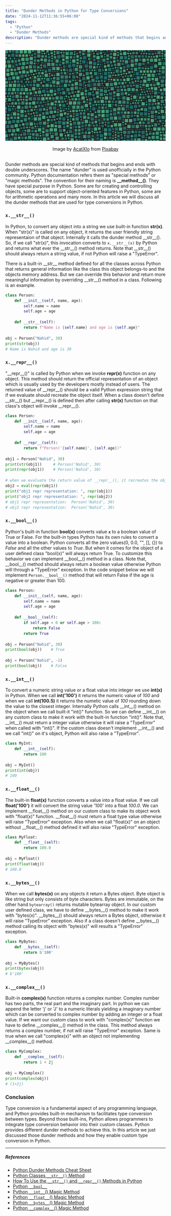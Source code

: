 ```yaml
---
title: "Dunder Methods in Python for Type Conversions"
date: "2024-11-12T11:36:55+06:00"
tags:
  - "Python"
  - "Dunder Methods"
description: "Dunder methods are special kind of methods that begins and ends with double underscores. The name 'dunder' is used unofficially in the Python community. Python documentation refers them as 'special methods' or 'magic methods'."
---
```


![Dunder Methods in Python for Type Conversions](type-conversion-dunder.png "Dunder Methods in Python for Type Conversions")
<center>
Image by <a href="https://pixabay.com/users/acatxio-20233758/?utm_source=link-attribution&utm_medium=referral&utm_campaign=image&utm_content=7955446">AcatXIo</a> from <a href="https://pixabay.com//?utm_source=link-attribution&utm_medium=referral&utm_campaign=image&utm_content=7955446">Pixabay</a>
</center>

<br>

Dunder methods are special kind of methods that begins and ends with double underscores. The name "dunder" is used unofficially in the Python community. Python documentation refers them as "special methods" or "magic methods". The convention for their naming is **\_\_method__()**. They have special purpose in Python. Some are for creating and controlling objects, some are to support object-oriented features in Python, some are for arithmetic operations and many more. In this article we will discuss all the dunder methods that are used for type conversions in Python.

### `x.__str__()`

In Python, to convert any object into a string we use built-in function **str(x)**. When "str(x)" is called on any object, it returns the user friendly string representaion of that object. Internally it calls the dunder method \_\_str__(). So, if we call "str(x)", this invocation converts to `x.__str__(x)` by Python and returns what ever the \_\_str__() method returns. Note that \_\_str__() should always return a string value, if not Python will raise a "TypeError". 

There is a built-in \_\_str__ method defined for all the classes across Python that returns general information like the class this object belongs-to and the objects memory address. But we can override this behavior and return more meaningful information by overriding \_\_str__() method in a class. Following is an example.

```python
class Person:
    def __init__(self, name, age):
        self.name = name
        self.age = age
    
    def __str__(self):
        return f"Name is {self.name} and age is {self.age}"

obj = Person("Nahid", 30)
print(str(obj))
# Name is Nahid and age is 30
```

### `x.__repr__()`

"\_\_repr__()" is called by Python when we invoke **repr(x)** function on any object. This method should return the official representation of an object which is usually used by the developers mostly instead of users. The returned value of \_\_repr__() should be a valid Python expression string that if we evaluate should recreate the object itself. When a class doesn't define \_\_str__() but \_\_repr__() is defined then after calling **str(x)** function on that class's object will invoke \_\_repr__().

```python
class Person:
    def __init__(self, name, age):
        self.name = name
        self.age = age
    
    def __repr__(self):
        return f"Person('{self.name}', {self.age})"

obj1 = Person("Nahid", 30)
print(str(obj1))     # Person('Nahid', 30)
print(repr(obj1))    # Person('Nahid', 30)

# when we evaluate the return value of __repr__(), it recreates the object.
obj2 = eval(repr(obj1))
print("obj1 repr representation: ", repr(obj1))
print("obj2 repr representation: ", repr(obj2))
# obj1 repr representation:  Person('Nahid', 30)
# obj2 repr representation:  Person('Nahid', 30)
```

### `x.__bool__()`

Python's built-in function **bool(x)** converts value **`x`** to a boolean value of True or False. For the built-in types Python has its own rules to convert a value into a boolean. Python converts all the zero values(0, 0.0, "", [], {})  to *False* and all the other values to *True*. But when it comes for the object of a user defined class "bool(x)" will always return True. To customize this behavior we can implement \_\_bool__() method in a class. Note that, \_\_bool__() method should always return a boolean value otherwise Python will through a "TypeError" exception. In the code snippet below we will implement `Person.__bool__()` method that will return False if the age is negative or greater than 100.

```python
class Person:
    def __init__(self, name, age):
        self.name = name
        self.age = age
    
    def __bool__(self):
        if self.age < 0 or self.age > 100:
            return False
        return True

obj = Person("Nahid", 30)
print(bool(obj))    # True

obj = Person("Nahid", -1)
print(bool(obj))    # False
```

### `x.__int__()`

To convert a numeric string value or a float value into integer we use **int(x)** in Python. When we call **int('100')** it returns the numeric value of *100* and when we call **int(100.5)** it returns the numetic value of *100* rounding down the value to the closest integer. Internally Python calls \_\_int__() method on the object when we call built-it "int()" function. So we can define \_\_int__() on any custom class to make it work with the built-in function "int()". Note that, \_\_int__() must return a integer value otherwise it will raise a "TypeError" when called with "int()". If the custom class doesn't implement \_\_int__() and we call "int()" on it's object, Python will also raise a "TypeError".

```python
class MyInt:
    def __int__(self):
        return 100

obj = MyInt()
print(int(obj))
# 100
```

### `x.__float__()`

The built-in **float(x)** function converts a value into a float value. If we call **float('100')** it will convert the string value '100' into a float *100.0*. We can implement \_\_float__() method on our custom class to make its object work with "float(x)" function. \_\_float__() must return a float type value otherwise will raise "TypeError" exception. Also when we call "float(x)" on an object without \_\_float__() method defined it will also raise "TypeError" exception.

```python
class MyFloat:
    def __float__(self):
        return 100.0

obj = MyFloat()
print(float(obj))
# 100.0
```

### `x.__bytes__()`

When we call **bytes(x)** on any objects it return a Bytes object. Byte object is like string but only consists of byte characters. Bytes are immutable, on the other hand `bytearray()` returns mutable bytearray object. In our custom user defined class, we have to define \_\_bytes__() method to make it work with "bytes(x)". \_\_bytes__() should always return a Bytes object, otherwise it will raise "TypeError" exception. Also if a class doesn't define \_\_bytes__() method calling its object with "bytes(x)" will results a "TypeError" exception.

```python
class MyBytes:
    def __bytes__(self):
        return b'100'

obj = MyBytes()
print(bytes(obj))
# b'100'
```

### `x.__complex__()`

Built-in **complex(x)** function returns a complex number. Complex number has two parts, the real part and the imaginary part. In python we can append the letter 'j' or 'J' to a numeric literals yielding a imaginary number which can be converted to complex number by adding an integer or a float value. If we want our custom class to work with "complex(x)" function we have to define \_\_complex__() method in the class. This method always returns a complex number, if not will raise "TypeError" exception. Same is true when we call "complex(x)" with an object not implementing \_\_complex__() method.

```python
class MyComplex:
    def __complex__(self):
        return 1 + 2j

obj = MyComplex()
print(complex(obj))
# (1+2j)
```

### Conclusion

Type conversion is a fundamental aspect of any programming language, and Python provides built-in mechanism to facilitates type conversion between types. Beyond those built-ins, Python allows programmers to integrate type conversion behavior into their custom classes. Python provides different dunder methods to achieve this. In this article we just discussed those dunder methods and how they enable custom type conversion in Python.

---

##### References
* [Python Dunder Methods Cheat Sheet](https://blog.finxter.com/python-dunder-methods-cheat-sheet/)
* [Python Classes `__str__()` Method](https://www.pynerds.com/python-classes-str-method/)
* [How To Use the `__str__()` and `__repr__()` Methods in Python](https://www.digitalocean.com/community/tutorials/python-str-repr-functions)
* [Python `__bool__`](https://www.pythontutorial.net/python-oop/python-__bool__/)
* [Python `__int__`() Magic Method](https://blog.finxter.com/python-__int__-magic-method/)
* [Python `__float__`() Magic Method](https://blog.finxter.com/python-__float__-magic-method/)
* [Python `__bytes__`() Magic Method](https://blog.finxter.com/python-__bytes__-magic-method/)
* [Python `__complex__`() Magic Method](https://blog.finxter.com/python-__complex__-magic-method/)

